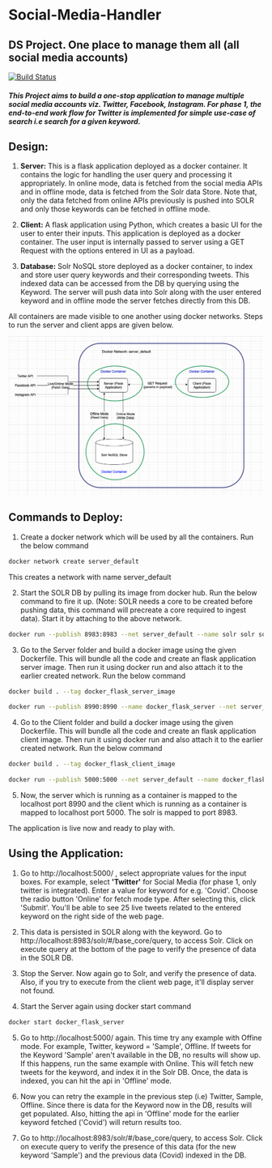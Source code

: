 # Social-Media-Handler
## DS Project. One place to manage them all (all social media accounts)

[![Build Status](https://travis-ci.org/joemccann/dillinger.svg?branch=master)](https://travis-ci.org/joemccann/dillinger)

##### This Project aims to build a one-stop application to manage multiple social media accounts viz. Twitter, Facebook, Instagram. For phase 1, the end-to-end work flow for Twitter is implemented for simple use-case of search i.e search for a given keyword.

## **Design:**

 1. **Server:** This is a flask application deployed as a docker container. It contains the logic for handling the user query and processing it appropriately. In online mode, data is fetched from the social media APIs and in offline mode, data is fetched from the Solr data Store. Note that, only the data fetched from online APIs previously is pushed into SOLR and only those keywords can be fetched in offline mode.

 2. **Client:** A flask application using Python, which creates a basic UI for the user to enter their inputs. This application is deployed as a docker container. The user input is internally passed to server using a GET Request with the options entered in UI as a payload.

 3. **Database:** Solr NoSQL store deployed as a docker container, to index and store user query keywords and their corresponding tweets. This indexed data can be accessed from the DB by querying using the Keyword. The server will push data into Solr along with the user entered keyword and in offline mode the server fetches directly from this DB.

All containers are made visible to one another using docker networks. Steps to run the server and client apps are given below.

![DS Architecture](https://github.com/vishwas-n/Social-Media-Handler/blob/main/DS%20Architecture.png)


## **Commands to Deploy:**

1) Create a docker network which will be used by all the containers. Run the below command 
```sh
docker network create server_default
```
   This creates a network with name server_default
   
   
2) Start the SOLR DB by pulling its image from docker hub. Run the below command to fire it up. (Note: SOLR needs a core to be created before pushing data, this command will precreate a core required to ingest data). Start it by attaching to the above network.
```sh
docker run --publish 8983:8983 --net server_default --name solr solr solr-precreate base_core
```

3) Go to the Server folder and build a docker image using the given Dockerfile. This will bundle all the code and create an flask application server image. Then run it using docker run and also attach it to the earlier created network. Run the below command
```sh
docker build . --tag docker_flask_server_image
```
```sh
docker run --publish 8990:8990 --name docker_flask_server --net server_default docker_flask_server_image
```

4) Go to the Client folder and build a docker image using the given Dockerfile. This will bundle all the code and create an flask application client image. Then run it using docker run and also attach it to the earlier created network. Run the below command
```sh
docker build . --tag docker_flask_client_image
```
```sh
docker run --publish 5000:5000 --net server_default --name docker_flask_client docker_flask_client_image
```

5) Now, the server which is running as a container is mapped to the localhost port 8990 and the client which is running as a container is mapped to localhost port 5000. The solr is mapped to port 8983. 

The application is live now and ready to play with.



## **Using the Application:**

1) Go to http://localhost:5000/ , select appropriate values for the input boxes. For example, select **'Twitter'** for Social Media (for phase 1, only twitter is integrated). Enter a value for keyword for e.g. 'Covid'. Choose the radio button 'Online' for fetch mode type. After selecting this, click 'Submit'. You'll be able to see 25 live tweets related to the entered keyword on the right side of the web page.

2) This data is persisted in SOLR along with the keyword. Go to http://localhost:8983/solr/#/base_core/query, to access Solr. Click on execute query at the bottom of the page to verify the presence of data in the SOLR DB.

3) Stop the Server. Now again go to Solr, and verify the presence of data. Also, if you try to execute from the client web page, it'll display server not found.

4) Start the Server again using docker start command
```sh
docker start docker_flask_server
```

5) Go to http://localhost:5000/ again. This time try any example with Offine mode. For example, Twitter, keyword = 'Sample', Offline. If tweets for the Keyword 'Sample' aren't available in the DB, no results will show up. If this happens, run the same example with Online. This will fetch new tweets for the keyword, and index it in the Solr DB. Once, the data is indexed, you can hit the api in 'Offline' mode. 

6) Now you can retry the example in the previous step (i.e) Twitter, Sample, Offline. Since there is data for the Keyword now in the DB, results will get populated. Also, hitting the api in 'Offline' mode for the earlier keyword fetched ('Covid') will return results too.
 
7) Go to http://localhost:8983/solr/#/base_core/query, to access Solr. Click on execute query to verify the presence of this data (for the new keyword 'Sample') and the previous data (Covid) indexed in the DB.
